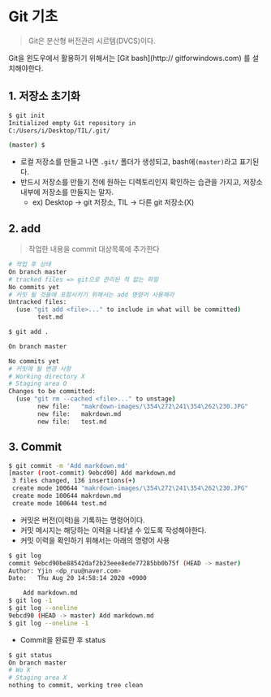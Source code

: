 

# Git 기초

> Git은 분산형 버전관리 시르템(DVCS)이다.

Git을 윈도우에서 활용하기 위해서는 [Git bash](http:// gitforwindows.com) 를 설치해야한다.

## 1. 저장소 초기화

```bash
$ git init
Initialized empty Git repository in 
C:/Users/i/Desktop/TIL/.git/

(master) $
```

* 로컬 저장소를 만들고 나면 `.git/` 폴더가 생성되고, bash에`(master)`라고 표기된다.
* 반드시 저장소를 만들기 전에 원하는 디렉토리인지 확인하는 습관을 가지고, 저장소 내부에 저장소를 만들지는 말자.
  * ex) Desktop -> git 저장소, TIL -> 다른 git 저장소(X)

## 2. add

>  작업한 내용을 commit 대상목록에 추가한다

```bash
# 작업 후 상태 
On branch master
# tracked files => git으로 관리된 적 없는 파일
No commits yet
# 커밋 될 것들에 포함시키기 위해서는 add 명령어 사용해라
Untracked files:
  (use "git add <file>..." to include in what will be committed)
        test.md
```

```bash
$ git add .
```

```bash
On branch master

No commits yet
# 커밋에 될 변경 사항
# Working directory X
# Staging area O
Changes to be committed:
  (use "git rm --cached <file>..." to unstage)
        new file:   "makrdown-images/\354\272\241\354\262\230.JPG"
        new file:   makrdown.md
        new file:   test.md
```

## 3. Commit

```bash
$ git commit -m 'Add markdown.md'
[master (root-commit) 9ebcd90] Add markdown.md
 3 files changed, 136 insertions(+)
 create mode 100644 "makrdown-images/\354\272\241\354\262\230.JPG"
 create mode 100644 makrdown.md
 create mode 100644 test.md
```

* 커밋은 버전(이력)을 기록하는 명령어이다.
* 커밋 메시지는 해당하는 이력을 나타낼 수 있도록 작성해야한다.
* 커밋 이력을 확인하기 위해서는 아래의 명령어 사용

```bash
$ git log
commit 9ebcd90be88542daf2b23eee8ede77285bb0b75f (HEAD -> master)
Author: Yjin <dp_ruu@naver.com>
Date:   Thu Aug 20 14:58:14 2020 +0900

    Add markdown.md
$ git log -1
$ git log --oneline
9ebcd90 (HEAD -> master) Add markdown.md
$ git log --oneline -1
```
* Commit을 완료한 후 status

```bash
$ git status
On branch master
# Wo X
# Staging area X
nothing to commit, working tree clean
```





